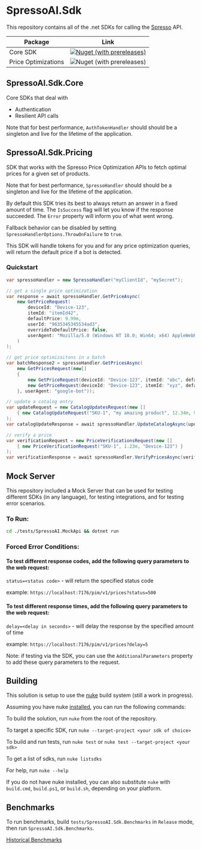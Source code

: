 # SpressoAI.Sdk

This repository contains all of the .net SDKs for calling the [Spresso](https://www.spresso.com/) API.


| Package | Link |
|---------|------|
| Core SDK | [![Nuget (with prereleases)](https://img.shields.io/nuget/vpre/SpressoAI.Sdk.Core)](https://www.nuget.org/packages/SpressoAI.Sdk.Core) |
| Price Optimizations | ![Nuget (with prereleases)](https://img.shields.io/nuget/vpre/SpressoAI.Sdk.Pricing) |


## SpressoAI.Sdk.Core
Core SDKs that deal with
* Authentication
* Resilient API calls

Note that for best performance, `AuthTokenHandler` should should be a singleton and live for the lifetime of the application.

## SpressoAI.Sdk.Pricing
SDK that works with the Spresso Price Optimization APIs to fetch optimal prices for a given set of products.

Note that for best performance, `SpressoHandler` should should be a singleton and live for the lifetime of the application.

By default this SDK tries its best to always return an answer in a fixed amount of time. The `IsSuccess` flag will let you know if the response succeeded. The `Error` property will inform you of what went wrong.

Fallback behavior can be disabled by setting `SpressoHandlerOptions.ThrowOnFailure` to `true`.

This SDK will handle tokens for you and for any price optimization queries, will return the default price if a bot is detected.

### Quickstart
```csharp
var spressoHandler = new SpressoHandler("myClientId", "mySecret");

// get a single price optimization
var response = await spressoHandler.GetPriceAsync(
    new GetPriceRequest(
        deviceId: "Device-123",
        itemId: "itemId42",
        defaultPrice: 9.99m,
        userId: "9635345345534ad3",
        overrideToDefaultPrice: false,
        userAgent: "Mozilla/5.0 (Windows NT 10.0; Win64; x64) AppleWebKit/537.36 (KHTML, like Gecko) Chrome/109.0.0.0 Safari/537.36"
    )
);

// get price optimizaitons in a batch
var batchResponse2 = spressoHandler.GetPricesAsync(
    new GetPricesRequest(new[]
    {
        new GetPriceRequest(deviceId: "Device-123", itemId: "abc", defaultPrice: 19.99m, userId: "u42", overrideToDefaultPrice: false),
        new GetPriceRequest(deviceId: "Device-123", itemId: "xyz", defaultPrice: 11.99m, userId: "u42", overrideToDefaultPrice: false)
    }, userAgent: "google-bot"));

// update a catalog entry
var updateRequest = new CatalogUpdatesRequest(new []
    { new CatalogUpdateRequest("SKU-1", "my amazing product", 12.34m, 9.87m) }
);
var catalogUpdateResponse = await spressoHandler.UpdateCatalogAsync(updateRequest);

// verify a price
var verificationRequest = new PriceVerificationsRequest(new []
    { new PriceVerificationRequest("SKU-1", 1.23m, "Device-123") }
);
var verificationResponse = await spressoHandler.VerifyPricesAsync(verificationRequest);
```

## Mock Server
This repository included a Mock Server that can be used for testing different SDKs (in any language), for testing integrations, and for testing error scenarios.

### To Run:
``` bash
cd ./tests/SpressoAI.MockApi && dotnet run
```

### Forced Error Conditions:
#### To test different response codes, add the following query parameters to the web request:
`status=<status code>` - will return the specified status code

example: `https://localhost:7176/pim/v1/prices?status=500`

#### To test different response times, add the following query parameters to the web request:
`delay=<delay in seconds>` - will delay the response by the specified amount of time

example: `https://localhost:7176/pim/v1/prices?delay=5`

Note: if testing via the SDK, you can use the `AdditionalParameters` property to add these query parameters to the request.

## Building
This solution is setup to use the [nuke](https://nuke.build/) build system (still a work in progress).

Assuming you have nuke [installed](https://nuke.build/docs/getting-started/installation/), you can run the following commands:


To build the solution, run `nuke` from the root of the repository.

To target a specific SDK, run `nuke --target-project <your sdk of choice>`

To build and run tests, run `nuke test` or `nuke test --target-project <your sdk>`

To get a list of sdks, run `nuke listsdks`

For help, run `nuke --help`

If you do not have nuke installed, you can also substitute `nuke` with `build.cmd`, `build.ps1`, or `build.sh`, depending on your platform.

## Benchmarks
To run benchmarks, build `tests/SpressoAI.Sdk.Benchmarks` in `Release` mode, then run `SpressoAI.Sdk.Benchmarks`.

[Historical Benchmarks](/tests/SpressoAI.Sdk.Benchmarks/History)
					   
